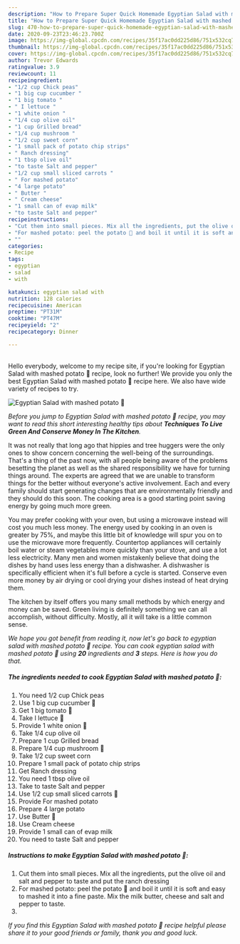 ```yaml
---
description: "How to Prepare Super Quick Homemade Egyptian Salad with mashed potato 🥗"
title: "How to Prepare Super Quick Homemade Egyptian Salad with mashed potato 🥗"
slug: 470-how-to-prepare-super-quick-homemade-egyptian-salad-with-mashed-potato
date: 2020-09-23T23:46:23.700Z
image: https://img-global.cpcdn.com/recipes/35f17ac0dd225d86/751x532cq70/egyptian-salad-with-mashed-potato-🥗-recipe-main-photo.jpg
thumbnail: https://img-global.cpcdn.com/recipes/35f17ac0dd225d86/751x532cq70/egyptian-salad-with-mashed-potato-🥗-recipe-main-photo.jpg
cover: https://img-global.cpcdn.com/recipes/35f17ac0dd225d86/751x532cq70/egyptian-salad-with-mashed-potato-🥗-recipe-main-photo.jpg
author: Trevor Edwards
ratingvalue: 3.9
reviewcount: 11
recipeingredient:
- "1/2 cup Chick peas"
- "1 big cup cucumber "
- "1 big tomato "
- " I lettuce "
- "1 white onion "
- "1/4 cup olive oil"
- "1 cup Grilled bread"
- "1/4 cup mushroom "
- "1/2 cup sweet corn"
- "1 small pack of potato chip strips"
- " Ranch dressing"
- "1 tbsp olive oil"
- "to taste Salt and pepper"
- "1/2 cup small sliced carrots "
- " For mashed potato"
- "4 large potato"
- " Butter "
- " Cream cheese"
- "1 small can of evap milk"
- "to taste Salt and pepper"
recipeinstructions:
- "Cut them into small pieces. Mix all the ingredients, put the olive oil and salt and pepper to taste and put the ranch dressing"
- "For mashed potato: peel the potato 🥔 and boil it until it is soft and easy to mashed it into a fine paste. Mix the milk butter, cheese and salt and pepper to taste."
- ""
categories:
- Recipe
tags:
- egyptian
- salad
- with

katakunci: egyptian salad with 
nutrition: 128 calories
recipecuisine: American
preptime: "PT31M"
cooktime: "PT47M"
recipeyield: "2"
recipecategory: Dinner

---
```

<br>
Hello everybody, welcome to my recipe site, if you're looking for Egyptian Salad with mashed potato 🥗 recipe, look no further! We provide you only the best Egyptian Salad with mashed potato 🥗 recipe here. We also have wide variety of recipes to try.
<br>


![Egyptian Salad with mashed potato 🥗](https://img-global.cpcdn.com/recipes/35f17ac0dd225d86/751x532cq70/egyptian-salad-with-mashed-potato-🥗-recipe-main-photo.jpg)

<i>Before you jump to Egyptian Salad with mashed potato 🥗 recipe, you may want to read this short interesting healthy tips about 
<strong>Techniques To Live Green And Conserve Money In The Kitchen</strong>.</i>
</br>

It was not really that long ago that hippies and tree huggers were the only ones to show concern concerning the well-being of the surroundings. That's a thing of the past now, with all people being aware of the problems besetting the planet as well as the shared responsibility we have for turning things around. The experts are agreed that we are unable to transform things for the better without everyone's active involvement. Each and every family should start generating changes that are environmentally friendly and they should do this soon. The cooking area is a good starting point saving energy by going much more green.

You may prefer cooking with your oven, but using a microwave instead will cost you much less money. The energy used by cooking in an oven is greater by 75%, and maybe this little bit of knowledge will spur you on to use the microwave more frequently. Countertop appliances will certainly boil water or steam vegetables more quickly than your stove, and use a lot less electricity. Many men and women mistakenly believe that doing the dishes by hand uses less energy than a dishwasher. A dishwasher is specifically efficient when it's full before a cycle is started. Conserve even more money by air drying or cool drying your dishes instead of heat drying them.

The kitchen by itself offers you many small methods by which energy and money can be saved. Green living is definitely something we can all accomplish, without difficulty. Mostly, all it will take is a little common sense.


<i>We hope you got benefit from reading it, now let's go back to egyptian salad with mashed potato 🥗 recipe. You can cook egyptian salad with mashed potato 🥗 using <strong>20</strong> ingredients and <strong>3</strong> steps. Here is how you do that.
</i>

##### The ingredients needed to cook Egyptian Salad with mashed potato 🥗:

1. You need 1/2 cup Chick peas
1. Use 1 big cup cucumber 🥒
1. Get 1 big tomato 🍅
1. Take  I lettuce 🥬
1. Provide 1 white onion 🧅
1. Take 1/4 cup olive oil
1. Prepare 1 cup Grilled bread
1. Prepare 1/4 cup mushroom 🍄
1. Take 1/2 cup sweet corn
1. Prepare 1 small pack of potato chip strips
1. Get  Ranch dressing
1. You need 1 tbsp olive oil
1. Take to taste Salt and pepper
1. Use 1/2 cup small sliced carrots 🥕
1. Provide  For mashed potato
1. Prepare 4 large potato
1. Use  Butter 🧈
1. Use  Cream cheese
1. Provide 1 small can of evap milk
1. You need to taste Salt and pepper


##### Instructions to make Egyptian Salad with mashed potato 🥗:

1. Cut them into small pieces. Mix all the ingredients, put the olive oil and salt and pepper to taste and put the ranch dressing
1. For mashed potato: peel the potato 🥔 and boil it until it is soft and easy to mashed it into a fine paste. Mix the milk butter, cheese and salt and pepper to taste.
1. 


<i>If you find this Egyptian Salad with mashed potato 🥗 recipe helpful please share it to your good friends or family, thank you and good luck.</i>
